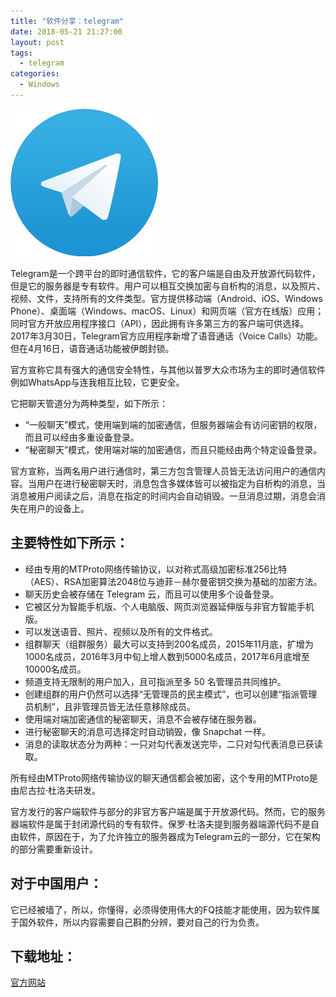 ```yaml
---
title: "软件分享：telegram"
date: 2018-05-21 21:27:00
layout: post
tags: 
  - telegram
categories:
  - Windows
---
```

![](https://raw.githubusercontent.com/istek/img/master/img/20180521-t_logo.png)

Telegram是一个跨平台的即时通信软件，它的客户端是自由及开放源代码软件，但是它的服务器是专有软件。用户可以相互交换加密与自析构的消息，以及照片、视频、文件，支持所有的文件类型。官方提供移动端（Android、iOS、Windows Phone）、桌面端（Windows、macOS、Linux）和网页端（官方在线版）应用；同时官方开放应用程序接口（API），因此拥有许多第三方的客户端可供选择。2017年3月30日，Telegram官方应用程序新增了语音通话（Voice Calls）功能。但在4月16日，语音通话功能被伊朗封锁。

<!--more-->

官方宣称它具有强大的通信安全特性，与其他以普罗大众市场为主的即时通信软件例如WhatsApp与连我相互比较，它更安全。

它把聊天管道分为两种类型，如下所示：

- “一般聊天”模式，使用端到端的加密通信，但服务器端会有访问密钥的权限，而且可以经由多重设备登录。
- “秘密聊天”模式，使用端对端的加密通信，而且只能经由两个特定设备登录。

官方宣称，当两名用户进行通信时，第三方包含管理人员皆无法访问用户的通信内容。当用户在进行秘密聊天时，消息包含多媒体皆可以被指定为自析构的消息，当消息被用户阅读之后，消息在指定的时间内会自动销毁。一旦消息过期，消息会消失在用户的设备上。

## 主要特性如下所示：

- 经由专用的MTProto网络传输协议，以对称式高级加密标准256比特（AES）、RSA加密算法2048位与迪菲－赫尔曼密钥交换为基础的加密方法。
- 聊天历史会被存储在 Telegram 云，而且可以使用多个设备登录。
- 它被区分为智能手机版、个人电脑版、网页浏览器延伸版与非官方智能手机版。
- 可以发送语音、照片、视频以及所有的文件格式。
- 组群聊天（组群服务）最大可以支持到200名成员，2015年11月底，扩增为1000名成员，2016年3月中旬上增人数到5000名成员，2017年6月底增至10000名成员。
- 频道支持无限制的用户加入，且可指派至多 50 名管理员共同维护。
- 创建组群的用户仍然可以选择“无管理员的民主模式”，也可以创建“指派管理员机制”，且非管理员皆无法任意移除成员。
- 使用端对端加密通信的秘密聊天，消息不会被存储在服务器。
- 进行秘密聊天的消息可选择定时自动销毁，像 Snapchat 一样。
- 消息的读取状态分为两种：一只对勾代表发送完毕，二只对勾代表消息已获读取。

所有经由MTProto网络传输协议的聊天通信都会被加密，这个专用的MTProto是由尼古拉·杜洛夫研发。

官方发行的客户端软件与部分的非官方客户端是属于开放源代码。然而，它的服务器端软件是属于封闭源代码的专有软件。保罗·杜洛夫提到服务器端源代码不是自由软件，原因在于，为了允许独立的服务器成为Telegram云的一部分，它在架构的部分需要重新设计。

## 对于中国用户：

它已经被墙了，所以，你懂得，必须得使用伟大的FQ技能才能使用，因为软件属于国外软件，所以内容需要自己斟酌分辨，要对自己的行为负责。

## 下载地址：

[官方网站](https://telegram.org/)